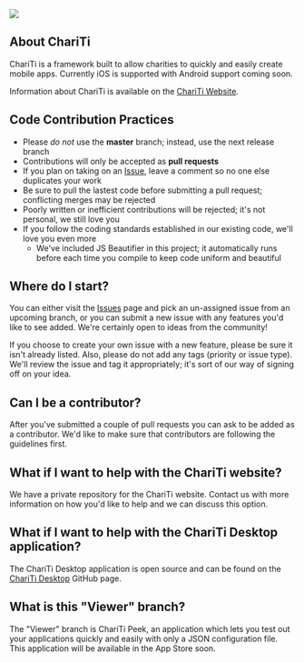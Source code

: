 [![](https://github.com/mcongrove/ChariTi/raw/master/Chariti.png)](http://chariti.mobi/)

About ChariTi
-------------
ChariTi is a framework built to allow charities to quickly and easily create mobile apps. Currently iOS is supported with Android support coming soon.

Information about ChariTi is available on the [ChariTi Website](http://chariti.mobi/).

Code Contribution Practices
---------------------------
* Please _do not_ use the __master__ branch; instead, use the next release branch
* Contributions will only be accepted as __pull requests__
* If you plan on taking on an [Issue](https://github.com/mcongrove/ChariTi/issues), leave a comment so no one else duplicates your work
* Be sure to pull the lastest code before submitting a pull request; conflicting merges may be rejected
* Poorly written or inefficient contributions will be rejected; it's not personal, we still love you
* If you follow the coding standards established in our existing code, we'll love you even more
	* We've included JS Beautifier in this project; it automatically runs before each time you compile to keep code uniform and beautiful

Where do I start?
-----------------
You can either visit the [Issues](http://github.com/mcongrove/ChariTi/issues) page and pick an un-assigned issue from an upcoming branch, or you can submit a new issue with any features you'd like to see added. We're certainly open to ideas from the community!

If you choose to create your own issue with a new feature, please be sure it isn't already listed. Also, please do not add any tags (priority or issue type). We'll review the issue and tag it appropriately; it's sort of our way of signing off on your idea.

Can I be a contributor?
-----------------------
After you've submitted a couple of pull requests you can ask to be added as a contributor. We'd like to make sure that contributors are following the guidelines first.

What if I want to help with the ChariTi website?
------------------------------------------------
We have a private repository for the ChariTi website. Contact us with more information on how you'd like to help and we can discuss this option.

What if I want to help with the ChariTi Desktop application?
------------------------------------------------------------
The ChariTi Desktop application is open source and can be found on the [ChariTi Desktop](http://github.com/mcongrove/ChariTi-Desktop) GitHub page.

What is this "Viewer" branch?
-----------------------------
The "Viewer" branch is ChariTi Peek, an application which lets you test out your applications quickly and easily with only a JSON configuration file. This application will be available in the App Store soon.